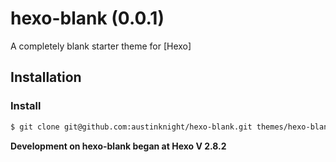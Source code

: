 hexo-blank (0.0.1)
==========

A completely blank starter theme for [Hexo]

## Installation

### Install

``` bash
$ git clone git@github.com:austinknight/hexo-blank.git themes/hexo-blank
```

**Development on hexo-blank began at Hexo V 2.8.2**